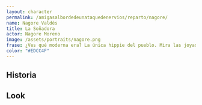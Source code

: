```yaml
---
layout: character
permalink: /amigasalbordedeunataquedenervios/reparto/nagore/
name: Nagore Valdés
title: La Soñadora
actor: Nagore Moreno
image: /assets/portraits/nagore.png
frase: ¿Ves qué moderna era? La única hippie del pueblo. Mira las joyas de plástico. ¡Un plástico buenísimo!
color: "#EDCC4F"
---
```


## Historia



## Look


